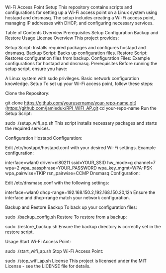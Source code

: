 Wi-Fi Access Point Setup
This repository contains scripts and configurations for setting up a Wi-Fi access point on a Linux system using hostapd and dnsmasq. The setup includes creating a Wi-Fi access point, managing IP addresses with DHCP, and configuring necessary services.

Table of Contents
Overview
Prerequisites
Setup
Configuration
Backup and Restore
Usage
License
Overview
This project provides:

Setup Script: Installs required packages and configures hostapd and dnsmasq.
Backup Script: Backs up configuration files.
Restore Script: Restores configuration files from backup.
Configuration Files: Example configurations for hostapd and dnsmasq.
Prerequisites
Before running the setup script, ensure you have:

A Linux system with sudo privileges.
Basic network configuration knowledge.
Setup
To set up your Wi-Fi access point, follow these steps:

Clone the Repository:


git clone https://github.com/yourusername/your-repo-name.git](https://github.com/jamieduk/RPI_WIFI_AP.git
cd your-repo-name
Run the Setup Script:


sudo ./setup_wifi_ap.sh
This script installs necessary packages and starts the required services.

Configuration
Hostapd Configuration:

Edit /etc/hostapd/hostapd.conf with your desired Wi-Fi settings. Example configuration:


interface=wlan0
driver=nl80211
ssid=YOUR_SSID
hw_mode=g
channel=7
wpa=2
wpa_passphrase=YOUR_PASSWORD
wpa_key_mgmt=WPA-PSK
wpa_pairwise=TKIP
rsn_pairwise=CCMP
Dnsmasq Configuration:

Edit /etc/dnsmasq.conf with the following settings:


interface=wlan0
dhcp-range=192.168.150.2,192.168.150.20,12h
Ensure the interface and dhcp-range match your network configuration.

Backup and Restore
Backup
To back up your configuration files:


sudo ./backup_config.sh
Restore
To restore from a backup:


sudo ./restore_backup.sh
Ensure the backup directory is correctly set in the restore script.

Usage
Start Wi-Fi Access Point:


sudo ./start_wifi_ap.sh
Stop Wi-Fi Access Point:


sudo ./stop_wifi_ap.sh
License
This project is licensed under the MIT License - see the LICENSE file for details.


